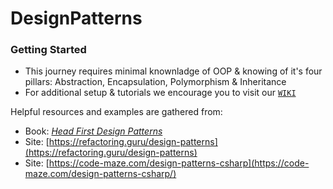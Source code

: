 # DesignPatterns
### Getting Started
- This journey requires minimal knownladge of OOP & knowing of it's four pillars: Abstraction, Encapsulation, Polymorphism & Inheritance 
- For additional setup & tutorials we encourage you to visit our [`WIKI`](https://github.com/BaiGanio/DesignPatterns/wiki)

Helpful resources and examples are gathered from:
* Book: [_Head First Design Patterns_](https://github.com/BaiGanio/DesignPatterns/wiki/HFDP)
* Site: [https://refactoring.guru/design-patterns](https://refactoring.guru/design-patterns)
* Site: [https://code-maze.com/design-patterns-csharp](https://code-maze.com/design-patterns-csharp/)
